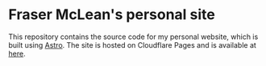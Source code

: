 # Fraser McLean's personal site

This repository contains the source code for my personal website, which is built using [Astro](https://astro.build). The site is hosted on Cloudflare Pages and is available at [here](https://frasermclean.com).